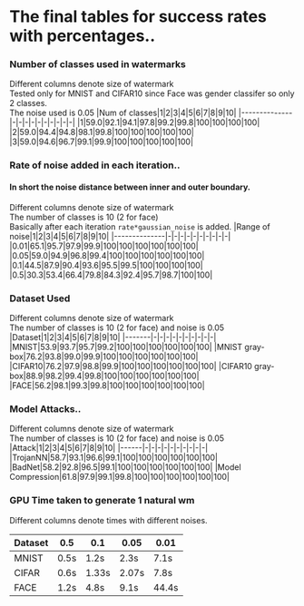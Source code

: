 # The final tables for success rates with percentages..


### Number of classes used in watermarks
Different columns denote size of watermark  
Tested only for MNIST and CIFAR10 since Face was gender classifer so only 2 classes.   
The noise used is 0.05
|Num of classes|1|2|3|4|5|6|7|8|9|10|
|--------------|-|-|-|-|-|-|-|-|-|-|
|1|59.0|92.1|94.1|97.8|99.2|99.8|100|100|100|100|
|2|59.0|94.4|94.8|98.1|99.8|100|100|100|100|100|
|3|59.0|94.6|96.7|99.1|99.9|100|100|100|100|100|

### Rate of noise added in each iteration..
#### In short the noise distance between inner and outer boundary.
Different columns denote size of watermark  
The number of classes is 10 (2 for face)  
Basically after each iteration `rate*gaussian_noise` is added.
|Range of noise|1|2|3|4|5|6|7|8|9|10|
|--------------|-|-|-|-|-|-|-|-|-|-|
|0.01|65.1|95.7|97.9|99.9|100|100|100|100|100|100|
|0.05|59.0|94.9|96.8|99.4|100|100|100|100|100|100|
|0.1|44.5|87.9|90.4|93.6|95.5|99.5|100|100|100|100|
|0.5|30.3|53.4|66.4|79.8|84.3|92.4|95.7|98.7|100|100|

### Dataset Used
Different columns denote size of watermark  
The number of classes is 10 (2 for face) and noise is 0.05
|Dataset|1|2|3|4|5|6|7|8|9|10|
|-------|-|-|-|-|-|-|-|-|-|-|
|MNIST|53.9|93.7|95.7|99.2|100|100|100|100|100|100|
|MNIST gray-box|76.2|93.8|99.0|99.9|100|100|100|100|100|100|
|CIFAR10|76.2|97.9|98.8|99.9|100|100|100|100|100|100|
|CIFAR10 gray-box|88.9|98.2|99.4|99.8|100|100|100|100|100|100|
|FACE|56.2|98.1|99.3|99.8|100|100|100|100|100|100|

### Model Attacks..
Different columns denote size of watermark  
The number of classes is 10 (2 for face) and noise is 0.05
|Attack|1|2|3|4|5|6|7|8|9|10|
|------|-|-|-|-|-|-|-|-|-|-|
|TrojanNN|58.7|93.1|96.6|99.1|100|100|100|100|100|100|
|BadNet|58.2|92.8|96.5|99.1|100|100|100|100|100|100|
|Model Compression|61.8|97.9|99.1|99.8|100|100|100|100|100|100|

### GPU Time taken to generate 1 natural wm
Different columns denote times with different noises.

|Dataset|0.5|0.1|0.05|0.01|
|-------|---|---|----|----|
|MNIST|0.5s|1.2s|2.3s|7.1s|
|CIFAR|0.6s|1.33s|2.07s|7.8s|
|FACE |1.2s|4.8s|9.1s|44.4s|


